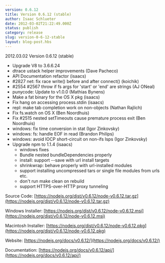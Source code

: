 ```yaml
---
version: 0.6.12
title: Version 0.6.12 (stable)
author: Isaac Schlueter
date: 2012-03-02T21:22:49.000Z
status: publish
category: release
slug: version-0-6-12-stable
layout: blog-post.hbs
---
```


2012.03.02 Version 0.6.12 (stable)

* Upgrade V8 to 3.6.6.24
* dtrace ustack helper improvements (Dave Pacheco)
* API Documentation refactor (isaacs)
* #2827 net: fix race write() before and after connect() (koichik)
* #2554 #2567 throw if fs args for 'start' or 'end' are strings (AJ ONeal)
* punycode: Update to v1.0.0 (Mathias Bynens)
* Make a fat binary for the OS X pkg (isaacs)
* Fix hang on accessing process.stdin (isaacs)
* repl: make tab completion work on non-objects (Nathan Rajlich)
* Fix fs.watch on OS X (Ben Noordhuis)
* Fix #2515 nested setTimeouts cause premature process exit (Ben Noordhuis)
* windows: fix time conversion in stat (Igor Zinkovsky)
* windows: fs: handle EOF in read (Brandon Philips)
* windows: avoid IOCP short-circuit on non-ifs lsps (Igor Zinkovsky)
* Upgrade npm to 1.1.4 (isaacs)
  * windows fixes
  * Bundle nested bundleDependencies properly
  * install: support --save with url install targets
  * shrinkwrap: behave properly with url-installed modules
  * support installing uncompressed tars or single file modules from urls etc.
  * don't run make clean on rebuild
  * support HTTPS-over-HTTP proxy tunneling

Source Code: [https://nodejs.org/dist/v0.6.12/node-v0.6.12.tar.gz](https://nodejs.org/dist/v0.6.12/node-v0.6.12.tar.gz)

Windows Installer: [https://nodejs.org/dist/v0.6.12/node-v0.6.12.msi](https://nodejs.org/dist/v0.6.12/node-v0.6.12.msi)

Macintosh Installer: [https://nodejs.org/dist/v0.6.12/node-v0.6.12.pkg](https://nodejs.org/dist/v0.6.12/node-v0.6.12.pkg)

Website: [https://nodejs.org/docs/v0.6.12/](https://nodejs.org/docs/v0.6.12/)

Documentation: [https://nodejs.org/docs/v0.6.12/api/](https://nodejs.org/docs/v0.6.12/api/)
